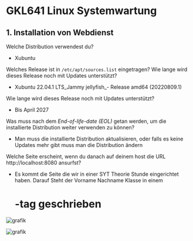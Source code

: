 # GKL641 Linux Systemwartung

## 1. Installation von Webdienst

Welche Distribution verwendest du?

* Xubuntu

Welches Release ist in `/etc/apt/sources.list` eingetragen? Wie lange wird dieses Release noch mit Updates unterstützt? 

* Xubuntu 22.04.1 LTS_Jammy jellyfish_- Release amd64 (20220809.1)

Wie lange wird dieses Release noch mit Updates unterstützt?

* Bis April 2027

Was muss nach dem *End-of-life-date (EOL)* getan werden, um die installierte Distribution weiter verwenden zu können?

* Man muss die installierte Distribution aktualisieren, oder falls es keine Updates mehr gibt muss man die Distribution ändern

Welche Seite erscheint, wenn du danach auf deinem host die URL http://localhost:8080 ansurfst?

* Es kommt die Seite die wir in einer SYT Theorie Stunde eingerichtet haben. Darauf Steht der Vorname Nachname Klasse in einem <h1> -tag geschrieben

![grafik](https://user-images.githubusercontent.com/78872776/218975059-cc352ab9-5b26-4dea-b7bd-d500e9e980a4.png)

![grafik](https://user-images.githubusercontent.com/78872776/218975297-2effff6d-78d6-42a1-8894-79af4fa72cec.png)